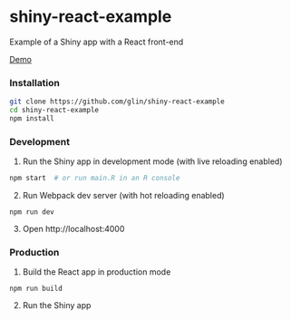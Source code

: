 # shiny-react-example

Example of a Shiny app with a React front-end

[Demo](https://shiny.glin.io/shiny-react-example)

### Installation

```sh
git clone https://github.com/glin/shiny-react-example
cd shiny-react-example
npm install
```

### Development
1. Run the Shiny app in development mode (with live reloading enabled)
```sh
npm start  # or run main.R in an R console
```
2. Run Webpack dev server (with hot reloading enabled)
```
npm run dev
```
3. Open http://localhost:4000

### Production
1. Build the React app in production mode
```
npm run build
```
2. Run the Shiny app
